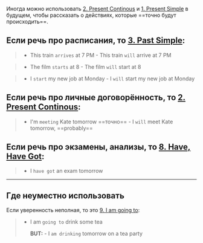 Иногда можно использовать [2. Present Continous](2.%20Present%20Continous.md) и [1. Present Simple](1.%20Present%20Simple.md) в будущем, чтобы рассказать о действиях, которые ==точно будут происходить==.

## Если речь про расписания, то [3. Past Simple](3.%20Past%20Simple.md):

>- This train `arrives` at 7 PM 
>		- This train `will` arrive at 7 PM

>- The film `starts` at 8
>		- The film `will` start at 8

>- I `start` my new job at Monday 
>		- I `will` start my new job at Monday

## Если речь про личные договорённость, то [2. Present Continous](2.%20Present%20Continous.md):

> - I'm `meeting` Kate tomorrow ==точно==
> 		- I `will` meet Kate tomorrow, ==probably==

## Если речь про экзамены, анализы, то [8. Have, Have Got](../Basics/8.%20Have,%20Have%20Got.md):

> - I `have got` an exam tomorrow

-----

## Где неуместно использовать

Если уверенность неполная, то это [9. I am going to](../Basics/9.%20I%20am%20going%20to.md):
> - I am `going to` drink some tea
>   
>   **BUT:** - I `am drinking` tomorrow on a tea party
